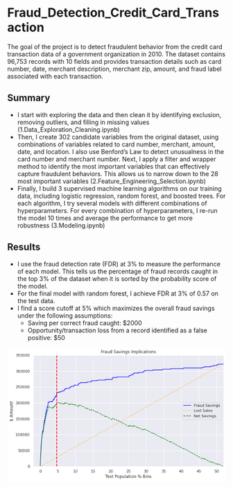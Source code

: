 # Fraud_Detection_Credit_Card_Transaction
The goal of the project is to detect fraudulent behavior from the credit card transaction data of a government organization in 2010. The dataset contains 96,753 records with 10 fields and provides transaction details such as card number, date, merchant description, merchant zip, amount, and fraud label associated with each transaction.

## Summary
- I start with exploring the data and then clean it by identifying exclusion, removing outliers, and filling in missing values (1.Data_Exploration_Cleaning.ipynb)
- Then, I create 302 candidate variables from the original dataset, using combinations of variables related to card number, merchant, amount, date, and location. I also use Benford’s Law to detect unusualness in the card number and merchant number. Next, I apply a filter and wrapper method to identify the most important variables that can effectively capture fraudulent behaviors. This allows us to narrow down to the 28 most important variables (2.Feature_Engineering_Selection.ipynb)
- Finally, I build 3 supervised machine learning algorithms on our training data, including logistic regression, random forest, and boosted trees. For each algorithm, I try several models with different combinations of hyperparameters. For every combination of hyperparameters, I re-run the model 10 times and average the performance to get more robustness (3.Modeling.ipynb)

## Results
- I use the fraud detection rate (FDR) at 3% to measure the performance of each model. This tells us the percentage of fraud records caught in the top 3% of the dataset when it is sorted by the probability score of the model.
- For the final model with random forest, I achieve FDR at 3% of 0.57 on the test data.
- I find a score cutoff at 5% which maximizes the overall fraud savings under the following assumptions:
  - Saving per correct fraud caught: $2000
  - Opportunity/transaction loss from a record identified as a false positive: $50

![fraud_savings_graph](images/fraud_savings_implications.png)
